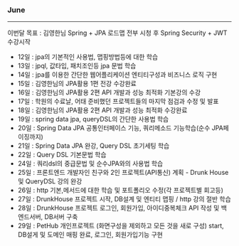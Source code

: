 ### June
---

이번달 목표 : 김영한님 Spring + JPA 로드맵 전부 시청 후 Spring Security + JWT 수강시작

- 12일 : jpa의 기본적인 사용법, 맵핑방법등에 대한 학습
- 13일 : jpql, 값타입, 패치조인등 jpa 문법 학습
- 14일 : jpa를 이용한 간단한 웹어플리케이션 엔티티구성과 비즈니스 로직 구현
- 15일 : 김영한님의 JPA활용 1편 전강 수강완료
- 16일 : 김영한님의 JPA활용 2편 API 개발과 성능 최적화 기본강의 수강
- 17일 : 학원의 수료날, 어태 준비했던 프로젝트들의 마지막 점검과 수정 및 발표
- 18일 : 김영한님의 JPA활용 2편 API 개발과 성능 최적화 수강완료
- 19일 : spring data jpa, queryDSL의 간단한 사용법 학습
- 20일 : Spring Data JPA 공통인터페이스 기능, 쿼리메소드 기능학습(순수 JPA페이징까지)
- 21일 : Spring Data JPA 완강, Query DSL 초기세팅 학습
- 22일 : Query DSL 기본문법 학습
- 24일 : 쿼리dsl의 중급문법 및 순수JPA와의 사용법 학습
- 25일 : 프론트엔드 개발자인 친구와 2인 프로젝트(API통신) 계획 - Drunk House 및 QueryDSL 강의 완강
- 26일 : http 기본,메서드에 대한 학습 및 포트폴리오 수정(각 프로젝트별 회고등)
- 27일 : DrunkHouse 프로젝트 시작, DB설계 및 엔티티 맵핑 / http 강의 절반 학습
- 28일 : DrunkHouse 프로젝트 로그인, 회원가입, 아이디중복체크 API 작성 및 백엔드서버, DB서버 구축
- 29일 : PetHub 개인프로젝트 (화면구성을 제외하고 모든 것을 새로 구성) start, DB설게 및 도메인 매핑 완료, 로그인, 회원가입기능 구현
